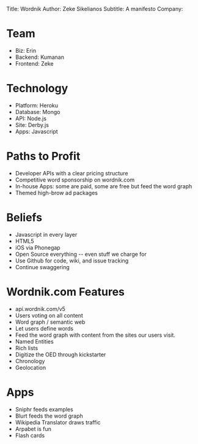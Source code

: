 Title: Wordnik
Author: Zeke Sikelianos
Subtitle: A manifesto
Company:

Team
====

- Biz: Erin
- Backend: Kumanan
- Frontend: Zeke

Technology
==========

- Platform: Heroku
- Database: Mongo
- API: Node.js
- Site: Derby.js
- Apps: Javascript

Paths to Profit
===============

- Developer APIs with a clear pricing structure
- Competitive word sponsorship on wordnik.com
- In-house Apps: some are paid, some are free but feed the word graph
- Themed high-brow ad packages

Beliefs
=======

- Javascript in every layer
- HTML5
- iOS via Phonegap
- Open Source everything -- even stuff we charge for
- Use Github for code, wiki, and issue tracking
- Continue swaggering

Wordnik.com Features
====================

- api.wordnik.com/v5
- Users voting on all content
- Word graph / semantic web
- Let users define words
- Feed the word graph with content from the sites our users visit.
- Named Entities
- Rich lists
- Digitize the OED through kickstarter
- Chronology
- Geolocation

Apps
====

- Sniphr feeds examples
- Blurt feeds the word graph
- Wikipedia Translator draws traffic
- Arpabet is fun
- Flash cards